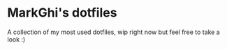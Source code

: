 # MarkGhi's dotfiles

A collection of my most used dotfiles, wip right now but feel free to take a look :)
